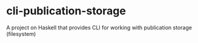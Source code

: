 # cli-publication-storage
A project on Haskell that provides CLI for working with publication storage (filesystem)
